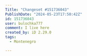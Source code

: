 ```yaml
---
Title: "Changeset #151736043"
PublishDate: "2024-05-23T17:50:42Z"
id: 151736043
user: bulochka777
comment: I live here
created_by: iD 2.29.0
tags:
  - Montenegro

---
```

